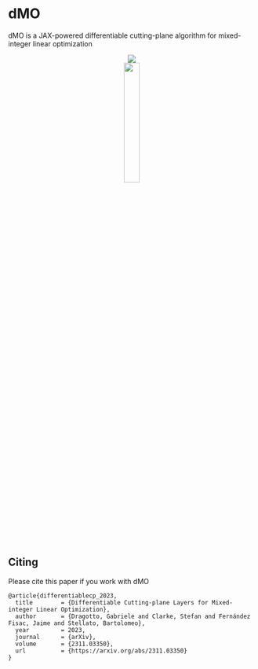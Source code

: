 
# dMO
dMO is a JAX-powered differentiable cutting-plane algorithm for mixed-integer linear optimization
<p align="center">
  <img src="arch.jpg"/><br>
  <img src="cover.gif" width="25%"/>
</p>

## Citing
Please cite this paper if you work with dMO

  ```
  @article{differentiablecp_2023,
    title        = {Differentiable Cutting-plane Layers for Mixed-integer Linear Optimization},
    author       = {Dragotto, Gabriele and Clarke, Stefan and Fernández Fisac, Jaime and Stellato, Bartolomeo},
    year         = 2023,
    journal      = {arXiv},
    volume       = {2311.03350},
    url          = {https://arxiv.org/abs/2311.03350}
  }
  ```
